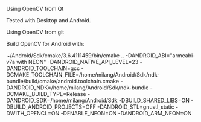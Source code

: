 Using OpenCV from Qt

Tested with Desktop and Android.

Using OpenCV from git 

Build OpenCV for Android with:

~/Android/Sdk/cmake/3.6.4111459/bin/cmake .. 
 -DANDROID_ABI="armeabi-v7a with NEON" 
 -DANDROID_NATIVE_API_LEVEL=23 
 -DANDROID_TOOLCHAIN=gcc 
 -DCMAKE_TOOLCHAIN_FILE=/home/milang/Android/Sdk/ndk-bundle/build/cmake/android.toolchain.cmake 
 -DANDROID_NDK=/home/milang/Android/Sdk/ndk-bundle 
 -DCMAKE_BUILD_TYPE=Release 
 -DANDROID_SDK=/home/milang/Android/Sdk
 -DBUILD_SHARED_LIBS=ON
 -DBUILD_ANDROID_PROJECTS=OFF
 -DANDROID_STL=gnustl_static
 -DWITH_OPENCL=ON
 -DENABLE_NEON=ON
 -DANDROID_ARM_NEON=ON
